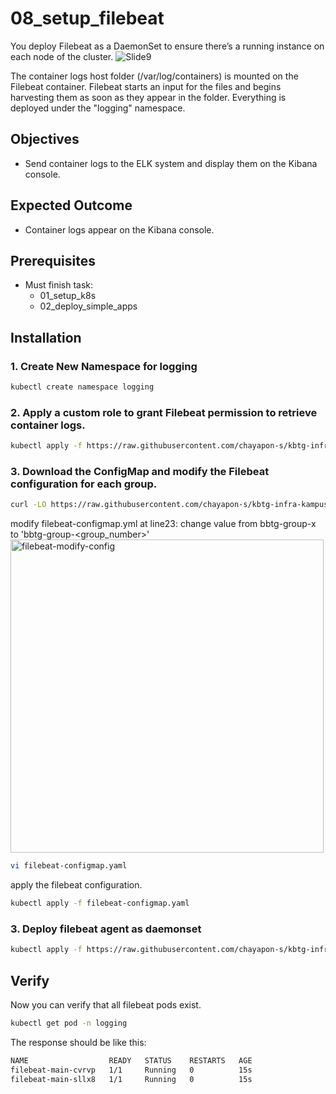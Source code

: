 # 08_setup_filebeat
You deploy Filebeat as a DaemonSet to ensure there’s a running instance on each node of the cluster.
![Slide9](https://github.com/chayapon-s/kbtg-infra-kampus-bootcamp2024/assets/49383429/e91a3c6f-8151-4c6a-8360-c98bbc50fd31)

The container logs host folder (/var/log/containers) is mounted on the Filebeat container. Filebeat starts an input for the files and begins harvesting them as soon as they appear in the folder.
Everything is deployed under the "logging" namespace.

## Objectives
- Send container logs to the ELK system and display them on the Kibana console.

## Expected Outcome
- Container logs appear on the Kibana console.

## Prerequisites
- Must finish task: 
    - 01_setup_k8s
    - 02_deploy_simple_apps

## Installation
### 1. Create New Namespace for logging 
```sh
kubectl create namespace logging
```

### 2. Apply a custom role to grant Filebeat permission to retrieve container logs.
```sh
kubectl apply -f https://raw.githubusercontent.com/chayapon-s/kbtg-infra-kampus-bootcamp2024/main/instruction_day2/yaml/filebeat-role.yaml
```

### 3. Download the ConfigMap and modify the Filebeat configuration for each group.
```sh
curl -LO https://raw.githubusercontent.com/chayapon-s/kbtg-infra-kampus-bootcamp2024/main/instruction_day2/yaml/filebeat-configmap.yaml
```

modify filebeat-configmap.yml at line23: change value from bbtg-group-x to 'bbtg-group-<group_number>'
<img width="501" alt="filebeat-modify-config" src="https://github.com/chayapon-s/kbtg-infra-kampus-bootcamp2024/assets/49383429/5cac198b-69d6-4369-9b2a-241dfaf844fb">
```sh
vi filebeat-configmap.yaml
```

apply the filebeat configuration.
```sh
kubectl apply -f filebeat-configmap.yaml
```

### 3. Deploy filebeat agent as daemonset
```sh
kubectl apply -f https://raw.githubusercontent.com/chayapon-s/kbtg-infra-kampus-bootcamp2024/main/instruction_day2/yaml/filebeat-daemonset.yaml
```

## Verify
Now you can verify that all filebeat pods exist.
```sh
kubectl get pod -n logging
```

The response should be like this:
```sh
NAME                  READY   STATUS    RESTARTS   AGE
filebeat-main-cvrvp   1/1     Running   0          15s
filebeat-main-sllx8   1/1     Running   0          15s
```

